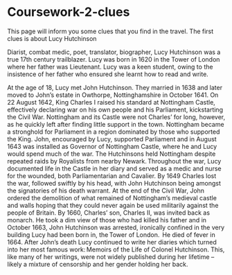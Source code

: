 # Coursework-2-clues
This page will inform you some clues that you find in the travel.
The first clues is about Lucy Hutchinson

Diarist, combat medic, poet, translator, biographer, Lucy Hutchinson was a true 17th century trailblazer.
Lucy was born in 1620 in the Tower of London where her father was Lieutenant. Lucy was a keen student, owing to the insistence of her father who ensured she learnt how to read and write.

At the age of 18, Lucy met John Hutchinson. They married in 1638 and later moved to John’s estate in Owthorpe, Nottinghamshire in October 1641. On 22 August 1642, King Charles I raised his standard at Nottingham Castle, effectively declaring war on his own people and his Parliament, kickstarting the Civil War. Nottingham and its Castle were not Charles’ for long, however, as he quickly left after finding little support in the town. Nottingham became a stronghold for Parliament in a region dominated by those who supported the King. John, encouraged by Lucy, supported Parliament and in August 1643 was installed as Governor of Nottingham Castle, where he and Lucy would spend much of the war. The Hutchinsons held Nottingham despite repeated raids by Royalists from nearby Newark. Throughout the war, Lucy documented life in the Castle in her diary and served as a medic and nurse for the wounded, both Parliamentarian and Cavalier. By 1649 Charles lost the war, followed swiftly by his head, with John Hutchinson being amongst the signatories of his death warrant. At the end of the Civil War, John ordered the demolition of what remained of Nottingham’s medieval castle and walls hoping that they could never again be used militarily against the people of Britain. By 1660, Charles’ son, Charles II, was invited back as monarch. He took a dim view of those who had killed his father and in October 1663, John Hutchinson was arrested, ironically confined in the very building Lucy had been born in, the Tower of London.  He died of fever in 1664. After John’s death Lucy continued to write her diaries which turned into her most famous work: Memoirs of the Life of Colonel Hutchinson. This, like many of her writings, were not widely published during her lifetime – likely a mixture of censorship and her gender holding her back.

